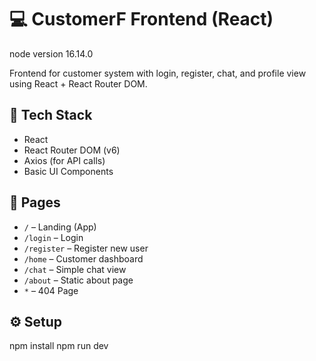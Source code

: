 # 💻 CustomerF Frontend (React)

node version 16.14.0

Frontend for customer system with login, register, chat, and profile view using React + React Router DOM.

## 🚀 Tech Stack

- React
- React Router DOM (v6)
- Axios (for API calls)
- Basic UI Components

## 📂 Pages

- `/` – Landing (App)
- `/login` – Login
- `/register` – Register new user
- `/home` – Customer dashboard
- `/chat` – Simple chat view
- `/about` – Static about page
- `*` – 404 Page

## ⚙️ Setup

npm install
npm run dev
